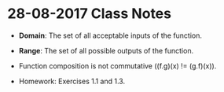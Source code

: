 # 28-08-2017 Class Notes

- **Domain**: The set of all acceptable inputs of the function.

- **Range**: The set of all possible outputs of the function.

- Function composition is not commutative ((f.g)(x) != (g.f)(x)).

- Homework: Exercises 1.1 and 1.3.
